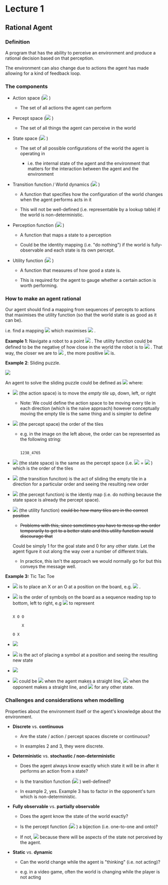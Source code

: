 # Lecture 1



## Rational Agent

### Definition

A program that has the ability to perceive an environment and produce a rational decision based on that perception.



The environment can also change due to actions the agent has made allowing for a kind of feedback loop.



### The components

* Action space (<img src="https://latex.codecogs.com/gif.latex?A" /> )

  * The set of all actions the agent can perform

* Percept space (<img src="https://latex.codecogs.com/gif.latex?P" /> )

  * The set of all things the agent can perceive in the world

* State space (<img src="https://latex.codecogs.com/gif.latex?S" /> )

  * The set of all possible configurations of the world the agent is operating in

    * i.e. the internal state of the agent and the environment that matters for the interaction between the agent and the environment

* Transition function / World dynamics (<img src="https://latex.codecogs.com/gif.latex?T%3A%20S%20%5Ctimes%20A%20%5Cto%20S" /> )

  * A function that specifies how the configuration of the world changes when the agent performs acts in it

  * This will not be well-defined (i.e. representable by a lookup table)  if the world is non-deterministic.

* Perception function (<img src="https://latex.codecogs.com/gif.latex?Z%3A%20S%20%5Cto%20P" /> )

  * A function that maps a state to a perception

  * Could be the identity mapping (i.e. "do nothing") if the world is fully-observable and each state is its own percept.

* Utility function (<img src="https://latex.codecogs.com/gif.latex?U%3AS%20%5Cto%20%5Cmathbb%7BR%7D" /> ) 

  * A function that measures of how good a state is.

  * This is required for the agent to gauge whether a certain action is worth performing.



### How to make an agent rational

Our agent should find a mapping from sequences of percepts to actions that maximises the utility function (so that the world state is as good as it can be).

i.e. find a mapping <img src="https://latex.codecogs.com/gif.latex?M%3AP%5En%20%5Cto%20A" />  which maximises <img src="https://latex.codecogs.com/gif.latex?U" /> . 



**Example 1**: Navigate a robot to a point <img src="https://latex.codecogs.com/gif.latex?P" /> . The utility function could be defined to be the negative of how close in the world the robot is to <img src="https://latex.codecogs.com/gif.latex?P" /> . That way, the closer we are to <img src="https://latex.codecogs.com/gif.latex?P" /> , the more positive <img src="https://latex.codecogs.com/gif.latex?U" />  is.



**Example 2**: Sliding puzzle.



![](https://miro.medium.com/max/1046/1*_n4hcTM-akUEoWL1i05xVg.png)



An agent to solve the sliding puzzle could be defined as <img src="https://latex.codecogs.com/gif.latex?%28A%2C%20P%2C%20S%2C%20T%2C%20Z%2C%20U%29" />  where:

* <img src="https://latex.codecogs.com/gif.latex?A" />  (the action space) is to move the *empty tile* up, down, left, or right



  * Note: We could define the action space to be moving every tile in each direction (which is the naive approach) however conceptually moving the empty tile is the same thing and is simpler to define



* <img src="https://latex.codecogs.com/gif.latex?P" />  (the percept space) the order of the tiles



  * e.g. in the image on the left above, the order can be represented as the following string:

    

    ```

    1238_4765

    ```



* <img src="https://latex.codecogs.com/gif.latex?S" />  (the state space) is the same as the percept space (i.e. <img src="https://latex.codecogs.com/gif.latex?S" />  = <img src="https://latex.codecogs.com/gif.latex?P" /> ) which is the order of the tiles



* <img src="https://latex.codecogs.com/gif.latex?T" />  (the transition funciton) is the act of sliding the empty tile in a direction for a particular order and seeing the resulting new order



* <img src="https://latex.codecogs.com/gif.latex?Z" />  (the percept function) is the identiy map (i.e. do nothing because the state space is already the percept space).



* <img src="https://latex.codecogs.com/gif.latex?U" />  (the utility function) ~~could be how many tiles are in the correct position~~



  * ~~Problems with this, since sometimes you have to mess up the order temporarily to get to a better state and this utility function would discourage that~~



  Could be simply 1 for the goal state and 0 for any other state. Let the agent figure it out along the way over a number of different trials.

  

  * In practice, this isn't the approach we would normally go for but this conveys the message well.

  

  



**Example 3:** Tic Tac Toe



* <img src="https://latex.codecogs.com/gif.latex?A" />  is to place an X or an O at a position on the board, e.g. <img src="https://latex.codecogs.com/gif.latex?%5C%7B%28S%2C%20i%29%20%5C%2C%20%7C%20%5C%2C%20S%20%5Cin%20%5C%7BX%2C%20O%5C%7D%20%5Cand%20i%20%5Cin%20%5Cmathbb%7BZ%7D_9%5C%7D" /> .



* <img src="https://latex.codecogs.com/gif.latex?P" />  is the order of symbols on the board as a sequence reading top to bottom, left to right, e.g <img src="https://latex.codecogs.com/gif.latex?%5C%7BX%2C%20O%2C%20O%2C%20%5C_%2C%20%5C_%2C%20X%2C%20O%2C%20X%2C%20%5C_%5C%7D" />  to represent



  ```

  X O O

      X

  O X  

  ```



* <img src="https://latex.codecogs.com/gif.latex?S%20%3D%20P" /> 



* <img src="https://latex.codecogs.com/gif.latex?T" />  is the act of placing a symbol at a position and seeing the resulting new state



* <img src="https://latex.codecogs.com/gif.latex?Z%20%3D%20I_S%20%5Cbecause%20S%20%3D%20P" />  



* <img src="https://latex.codecogs.com/gif.latex?U" />  could be <img src="https://latex.codecogs.com/gif.latex?10" />  when the agent makes a straight line, <img src="https://latex.codecogs.com/gif.latex?-10" />  when the opponent makes a straight line, and <img src="https://latex.codecogs.com/gif.latex?0" />  for any other state.







### Challenges and considerations when modelling



Properties about the environment itself or the agent's knowledge about the environment.



* **Discrete** vs. **continuous**

  * Are the state / action / percept spaces discrete or continuous? 

  * In examples 2 and 3, they were discrete.

* **Deterministic** vs. **stochastic / non-deterministic**

  * Does the agent always know exactly which state it will be in after it performs an action from a state?

  * Is the transition function (<img src="https://latex.codecogs.com/gif.latex?T" /> ) well-defined?

  * In example 2, yes. Example 3 has to factor in the opponent's turn which is non-deterministic.

* **Fully observable** vs. **partially observable**

  * Does the agent know the state of the world exactly?

  * Is the percept function (<img src="https://latex.codecogs.com/gif.latex?Z" /> ) a bijection (i.e. one-to-one and onto)?

  * If not, <img src="https://latex.codecogs.com/gif.latex?S%20%5Cneq%20P" />  because there will be aspects of the state not perceived by the agent.

* **Static** vs. **dynamic** 

  * Can the world change while the agent is "thinking" (i.e. not acting)?

  * e.g. in a video game, often the world is changing while the player is not acting



